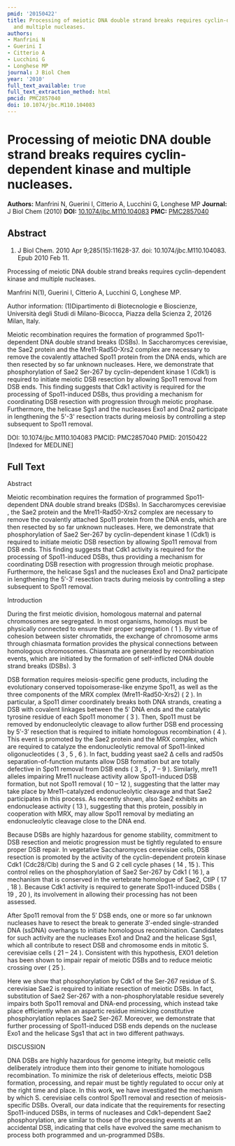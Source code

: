 ```yaml
---
pmid: '20150422'
title: Processing of meiotic DNA double strand breaks requires cyclin-dependent kinase
  and multiple nucleases.
authors:
- Manfrini N
- Guerini I
- Citterio A
- Lucchini G
- Longhese MP
journal: J Biol Chem
year: '2010'
full_text_available: true
full_text_extraction_method: html
pmcid: PMC2857040
doi: 10.1074/jbc.M110.104083
---
```


# Processing of meiotic DNA double strand breaks requires cyclin-dependent kinase and multiple nucleases.
**Authors:** Manfrini N, Guerini I, Citterio A, Lucchini G, Longhese MP
**Journal:** J Biol Chem (2010)
**DOI:** [10.1074/jbc.M110.104083](https://doi.org/10.1074/jbc.M110.104083)
**PMC:** [PMC2857040](https://www.ncbi.nlm.nih.gov/pmc/articles/PMC2857040/)

## Abstract

1. J Biol Chem. 2010 Apr 9;285(15):11628-37. doi: 10.1074/jbc.M110.104083. Epub 
2010 Feb 11.

Processing of meiotic DNA double strand breaks requires cyclin-dependent kinase 
and multiple nucleases.

Manfrini N(1), Guerini I, Citterio A, Lucchini G, Longhese MP.

Author information:
(1)Dipartimento di Biotecnologie e Bioscienze, Università degli Studi di 
Milano-Bicocca, Piazza della Scienza 2, 20126 Milan, Italy.

Meiotic recombination requires the formation of programmed Spo11-dependent DNA 
double strand breaks (DSBs). In Saccharomyces cerevisiae, the Sae2 protein and 
the Mre11-Rad50-Xrs2 complex are necessary to remove the covalently attached 
Spo11 protein from the DNA ends, which are then resected by so far unknown 
nucleases. Here, we demonstrate that phosphorylation of Sae2 Ser-267 by 
cyclin-dependent kinase 1 (Cdk1) is required to initiate meiotic DSB resection 
by allowing Spo11 removal from DSB ends. This finding suggests that Cdk1 
activity is required for the processing of Spo11-induced DSBs, thus providing a 
mechanism for coordinating DSB resection with progression through meiotic 
prophase. Furthermore, the helicase Sgs1 and the nucleases Exo1 and Dna2 
participate in lengthening the 5'-3' resection tracts during meiosis by 
controlling a step subsequent to Spo11 removal.

DOI: 10.1074/jbc.M110.104083
PMCID: PMC2857040
PMID: 20150422 [Indexed for MEDLINE]

## Full Text

Abstract

Meiotic recombination requires the formation of programmed Spo11-dependent DNA double strand breaks (DSBs). In Saccharomyces cerevisiae , the Sae2 protein and the Mre11-Rad50-Xrs2 complex are necessary to remove the covalently attached Spo11 protein from the DNA ends, which are then resected by so far unknown nucleases. Here, we demonstrate that phosphorylation of Sae2 Ser-267 by cyclin-dependent kinase 1 (Cdk1) is required to initiate meiotic DSB resection by allowing Spo11 removal from DSB ends. This finding suggests that Cdk1 activity is required for the processing of Spo11-induced DSBs, thus providing a mechanism for coordinating DSB resection with progression through meiotic prophase. Furthermore, the helicase Sgs1 and the nucleases Exo1 and Dna2 participate in lengthening the 5′-3′ resection tracts during meiosis by controlling a step subsequent to Spo11 removal.

Introduction

During the first meiotic division, homologous maternal and paternal chromosomes are segregated. In most organisms, homologs must be physically connected to ensure their proper segregation ( 1 ). By virtue of cohesion between sister chromatids, the exchange of chromosome arms through chiasmata formation provides the physical connections between homologous chromosomes. Chiasmata are generated by recombination events, which are initiated by the formation of self-inflicted DNA double strand breaks (DSBs). 3

DSB formation requires meiosis-specific gene products, including the evolutionary conserved topoisomerase-like enzyme Spo11, as well as the three components of the MRX complex (Mre11-Rad50-Xrs2) ( 2 ). In particular, a Spo11 dimer coordinately breaks both DNA strands, creating a DSB with covalent linkages between the 5′ DNA ends and the catalytic tyrosine residue of each Spo11 monomer ( 3 ). Then, Spo11 must be removed by endonucleolytic cleavage to allow further DSB end processing by 5′-3′ resection that is required to initiate homologous recombination ( 4 ). This event is promoted by the Sae2 protein and the MRX complex, which are required to catalyze the endonucleolytic removal of Spo11-linked oligonucleotides ( 3 , 5 , 6 ). In fact, budding yeast sae2 Δ cells and rad50s separation-of-function mutants allow DSB formation but are totally defective in Spo11 removal from DSB ends ( 3 , 5 , 7 – 9 ). Similarly, mre11 alleles impairing Mre11 nuclease activity allow Spo11-induced DSB formation, but not Spo11 removal ( 10 – 12 ), suggesting that the latter may take place by Mre11-catalyzed endonucleolytic cleavage and that Sae2 participates in this process. As recently shown, also Sae2 exhibits an endonuclease activity ( 13 ), suggesting that this protein, possibly in cooperation with MRX, may allow Spo11 removal by mediating an endonucleolytic cleavage close to the DNA end.

Because DSBs are highly hazardous for genome stability, commitment to DSB resection and meiotic progression must be tightly regulated to ensure proper DSB repair. In vegetative Saccharomyces cerevisiae cells, DSB resection is promoted by the activity of the cyclin-dependent protein kinase Cdk1 (Cdc28/Clb) during the S and G 2 cell cycle phases ( 14 , 15 ). This control relies on the phosphorylation of Sae2 Ser-267 by Cdk1 ( 16 ), a mechanism that is conserved in the vertebrate homologue of Sae2, CtIP ( 17 , 18 ). Because Cdk1 activity is required to generate Spo11-induced DSBs ( 19 , 20 ), its involvement in allowing their processing has not been assessed.

After Spo11 removal from the 5′ DSB ends, one or more so far unknown nucleases have to resect the break to generate 3′-ended single-stranded DNA (ssDNA) overhangs to initiate homologous recombination. Candidates for such activity are the nucleases Exo1 and Dna2 and the helicase Sgs1, which all contribute to resect DSB and chromosome ends in mitotic S. cerevisiae cells ( 21 – 24 ). Consistent with this hypothesis, EXO1 deletion has been shown to impair repair of meiotic DSBs and to reduce meiotic crossing over ( 25 ).

Here we show that phosphorylation by Cdk1 of the Ser-267 residue of S. cerevisiae Sae2 is required to initiate resection of meiotic DSBs. In fact, substitution of Sae2 Ser-267 with a non-phosphorylatable residue severely impairs both Spo11 removal and DNA-end processing, which instead take place efficiently when an aspartic residue mimicking constitutive phosphorylation replaces Sae2 Ser-267. Moreover, we demonstrate that further processing of Spo11-induced DSB ends depends on the nuclease Exo1 and the helicase Sgs1 that act in two different pathways.

DISCUSSION

DNA DSBs are highly hazardous for genome integrity, but meiotic cells deliberately introduce them into their genome to initiate homologous recombination. To minimize the risk of deleterious effects, meiotic DSB formation, processing, and repair must be tightly regulated to occur only at the right time and place. In this work, we have investigated the mechanism by which S. cerevisiae cells control Spo11 removal and resection of meiosis-specific DSBs. Overall, our data indicate that the requirements for resecting Spo11-induced DSBs, in terms of nucleases and Cdk1-dependent Sae2 phosphorylation, are similar to those of the processing events at an accidental DSB, indicating that cells have evolved the same mechanism to process both programmed and un-programmed DSBs.

